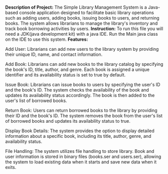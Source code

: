 **Description of Project:**
          The Simple Library Management System is a Java-based console application designed to facilitate basic library operations such as adding users, adding books, issuing books to users, and returning books. The system allows librarians to manage the library's inventory and track book borrowing activities by users.
**Instruction:**
        To run this file you will need a JDK(java development kit) with a java IDE. Run the Main java class on the IDE to use this system.
**Features:**

Add User: Librarians can add new users to the library system by providing their unique ID, name, and contact information.

Add Book: Librarians can add new books to the library catalog by specifying the book's ID, title, author, and genre. Each book is assigned a unique identifier and its availability status is set to true by default.

Issue Book: Librarians can issue books to users by specifying the user's ID and the book's ID. The system checks the availability of the book and updates its availability status accordingly. The book is then added to the user's list of borrowed books.

Return Book: Users can return borrowed books to the library by providing their ID and the book's ID. The system removes the book from the user's list of borrowed books and updates its availability status to true.

Display Book Details: The system provides the option to display detailed information about a specific book, including its title, author, genre, and availability status.

File Handling: The system utilizes file handling to store library. Book and user information is stored in binary files (books.ser and users.ser), allowing the system to load existing data when it starts and save new data when it exits.
